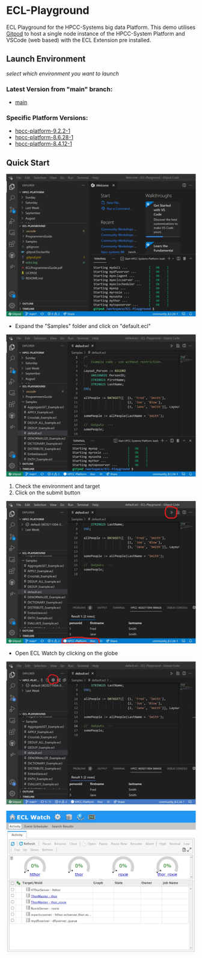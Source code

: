 # ECL-Playground

ECL Playground for the HPCC-Systems big data Platform.  This demo utilises [Gitpod](https://gitpod.io) to host a single node instance of the HPCC-System Platform and VSCode (web based) with the ECL Extension pre installed.

## Launch Environment

_select which environment you want to launch_

### Latest Version from "main" branch:

* [main](https://gitpod.io/#https://github.com/GordonSmith/ECL-Playground)

### Specific Platform Versions:

* [hpcc-platform-9.2.2-1](https://gitpod.io/#https://github.com/GordonSmith/ECL-Playground/tree/hpcc-platform-9.2.2-1)
* [hpcc-platform-8.6.28-1](https://gitpod.io/#https://github.com/GordonSmith/ECL-Playground/tree/hpcc-platform-8.6.28-1)
* [hpcc-platform-8.4.12-1](https://gitpod.io/#https://github.com/GordonSmith/ECL-Playground/tree/hpcc-platform-8.4.12-1)

## Quick Start

![Welcome Image](./.resources/welcome.jpeg "Welcome")

* Expand the "Samples" folder and click on "default.ecl"

![Default ECL Image](./.resources/default.jpeg "default.ecl")

1.  Check the environment and target
2.  Click on the submit button

![Submit ECL Image](./.resources/submit.jpeg "Submitted default.ecl")

* Open ECL Watch by clicking on the globe

![Open ECL Watch](./.resources/eclwatch_globe.jpeg "Open ECL Watch")

![ECL Watch](./.resources/eclwatch.jpeg "ECL Watch")

